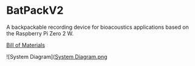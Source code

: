 # BatPackV2
A backpackable recording device for bioacoustics applications based on the Raspberry Pi Zero 2 W.

[Bill of Materials](https://docs.google.com/spreadsheets/d/1-29ktWMkRXaEbVIiZl9uFB4-5CaAfLum7sxUAPi717Q/edit?usp=sharing)

![System Diagram]([System Diagram.png](https://github.com/petmar0/BatPackV2/blob/main/System%20Diagram.png?raw=true)
